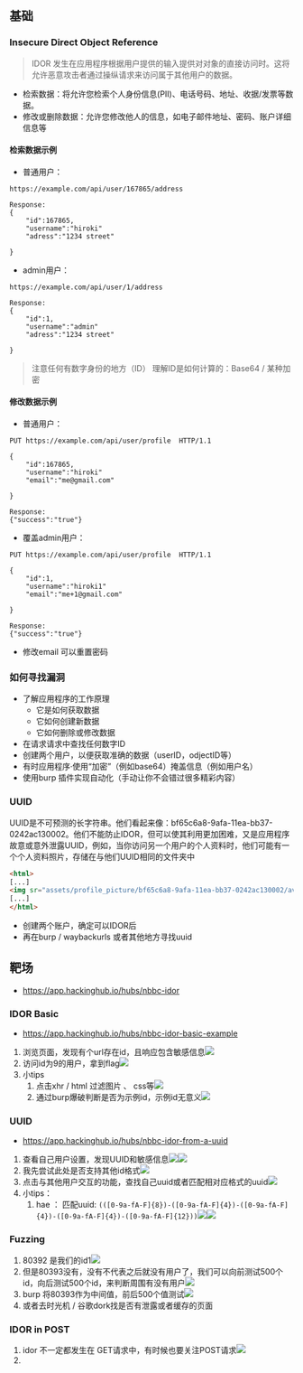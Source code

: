## 基础
### Insecure Direct Object Reference

> IDOR 发生在应用程序根据用户提供的输入提供对对象的直接访问时。这将允许恶意攻击者通过操纵请求来访问属于其他用户的数据。

- 检索数据：将允许您检索个人身份信息(PII)、电话号码、地址、收据/发票等数据。
- 修改或删除数据：允许您修改他人的信息，如电子邮件地址、密码、账户详细信息等

#### 检索数据示例
- 普通用户：
```http
https://example.com/api/user/167865/address

Response:
{
	"id":167865,
	"username":"hiroki"
	"adress":"1234 street"

}
```

- admin用户：
```http
https://example.com/api/user/1/address

Response:
{
	"id":1,
	"username":"admin"
	"adress":"1234 street"

}
```

> 注意任何有数字身份的地方（ID）
> 理解ID是如何计算的：Base64 / 某种加密

#### 修改数据示例
- 普通用户：
```http
PUT https://example.com/api/user/profile  HTTP/1.1

{
	"id":167865,
	"username":"hiroki"
	"email":"me@gmail.com"

}

Response:
{"success":"true"}
```

- 覆盖admin用户：
```http
PUT https://example.com/api/user/profile  HTTP/1.1

{
	"id":1,
	"username":"hiroki1"
	"email":"me+1@gmail.com"

}

Response:
{"success":"true"}
```
- 修改email 可以重置密码

### 如何寻找漏洞

- 了解应用程序的工作原理
	- 它是如何获取数据
	- 它如何创建新数据
	- 它如何删除或修改数据
- 在请求请求中查找任何数字ID
- 创建两个用户，以便获取准确的数据（userID，odjectID等）
- 有时应用程序·使用“加密”（例如base64）掩盖信息（例如用户名）
- 使用burp 插件实现自动化（手动让你不会错过很多精彩内容）

### UUID

UUID是不可预测的长字符串。他们看起来像：bf65c6a8-9afa-11ea-bb37-0242ac130002。他们不能防止IDOR，但可以使其利用更加困难，又是应用程序故意或意外泄露UUID，例如，当你访问另一个用户的个人资料时，他们可能有一个个人资料照片，存储在与他们UUID相同的文件夹中

```html
<html>
[...]
<img sr="assets/profile_picture/bf65c6a8-9afa-11ea-bb37-0242ac130002/avatar.png">
[...]
</html>
```
- 创建两个账户，确定可以IDOR后
- 再在burp / waybackurls 或者其他地方寻找uuid

## 靶场
- https://app.hackinghub.io/hubs/nbbc-idor
### IDOR Basic
- https://app.hackinghub.io/hubs/nbbc-idor-basic-example
1. 浏览页面，发现有个url存在id，且响应包含敏感信息![](media/Pasted%20image%2020250226172525.png)  
2. 访问id为9的用户，拿到flag![](media/Pasted%20image%2020250226172628.png)  
3. 小tips
	1.  点击xhr / html 过滤图片 、 css等![](media/Pasted%20image%2020250226172808.png)
	2. 通过burp爆破判断是否为示例id，示例id无意义![](media/Pasted%20image%2020250226173040.png)  

### UUID
- https://app.hackinghub.io/hubs/nbbc-idor-from-a-uuid
1. 查看自己用户设置，发现UUID和敏感信息![](media/Pasted%20image%2020250226220213.png)![](media/Pasted%20image%2020250226222035.png)  
2. 我先尝试此处是否支持其他id格式![](media/Pasted%20image%2020250226222048.png)  
3. 点击与其他用户交互的功能，查找自己uuid或者匹配相对应格式的uuid![](media/Pasted%20image%2020250226220309.png)  
4. 小tips：
	1. hae ： 匹配uuid: `(([0-9a-fA-F]{8})-([0-9a-fA-F]{4})-([0-9a-fA-F]{4})-([0-9a-fA-F]{4})-([0-9a-fA-F]{12}))`![](media/Pasted%20image%2020250226221901.png)![](media/Pasted%20image%2020250226221911.png)  

### Fuzzing

1. 80392 是我们的id1![](media/Pasted%20image%2020250226222826.png)
2. 但是80393没有，没有不代表之后就没有用户了，我们可以向前测试500个id，向后测试500个id，来判断周围有没有用户![](media/Pasted%20image%2020250226222913.png) 
3. burp 将80393作为中间值，前后500个值测试![](media/Pasted%20image%2020250226223231.png)
4. 或者去时光机 / 谷歌dork找是否有泄露或者缓存的页面


### IDOR in POST
1. idor 不一定都发生在 GET请求中，有时候也要关注POST请求![](media/Pasted%20image%2020250226230005.png)  
2. 
